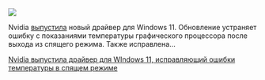 <!--2025-05-01 11:37:48-->
<div class="yb">
  <div class="rss habr"><img src="https://habrastorage.org/getpro/habr/upload_files/5b9/5c1/7cd/5b95c17cde7e8734975645c00f6552aa.jpeg" /><p>Nvidia <a href="https://www.neowin.net/news/nvidia-fixes-windows-11-24h2-driver-issues-but-completely-breaks-gpu-temperature-reading/" rel="noopener noreferrer nofollow">выпустила</a> новый драйвер для&nbsp;Windows 11. Обновление устраняет ошибку с&nbsp;показаниями температуры графического процессора после выхода из&nbsp;спящего режима. Также исправлена... <p class="titl"><a href="https://habr.com/ru/news/906288/?utm_source=habrahabr&utm_medium=rss&utm_campaign=906288">Nvidia выпустила драйвер для WIndows 11, исправляющий ошибки температуры в спящем режиме</a></p></div>
</div>

